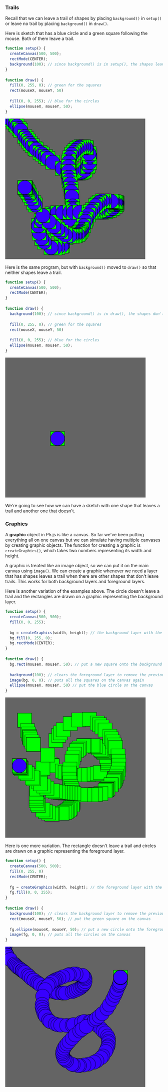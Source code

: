 ### Trails

Recall that we can leave a trail of shapes by placing `background()` in `setup()` or leave no trail by placing `background()` in `draw()`.

Here is sketch that has a blue circle and a green square following the mouse. Both of them leave a trail.

```javascript
function setup() {
  createCanvas(500, 500);
  rectMode(CENTER);
  background(100); // since background() is in setup(), the shapes leave trails
}

function draw() {
  fill(0, 255, 0); // green for the squares
  rect(mouseX, mouseY, 50)

  fill(0, 0, 255); // blue for the circles
  ellipse(mouseX, mouseY, 50); 
}
```

![](../../Images/Graphics_1.png)

Here is the same program, but with `background()` moved to `draw()` so that neither shapes leave a trail.

```javascript
function setup() {
  createCanvas(500, 500);
  rectMode(CENTER);
}

function draw() {
  background(100); // since background() is in draw(), the shapes don't leave trails
  
  fill(0, 255, 0); // green for the squares
  rect(mouseX, mouseY, 50)

  fill(0, 0, 255); // blue for the circles
  ellipse(mouseX, mouseY, 50); 
}
```

![](../../Images/Graphics_2.png)

We're going to see how we can have a sketch with one shape that leaves a trail and another one that doesn't.


### Graphics

A **graphic** object in P5.js is like a canvas. So far we've been putting everything all on one canvas but we can simulate having multiple canvases by creating graphic objects. The function for creating a graphic is `createGraphics()`, which takes two numbers representing its width and height.

A graphic is treated like an image object, so we can put it on the main canvas using `image()`. We can create a graphic whenever we need a layer that has shapes leaves a trail when there are other shapes that don't leave trails. This works for both background layers and foreground layers.

Here is another variation of the examples above. The circle doesn't leave a trail and the rectangles are drawn on a graphic representing the background layer.

```javascript
function setup() {
  createCanvas(500, 500);
  fill(0, 0, 255);
	
  bg = createGraphics(width, height); // the background layer with the squares
  bg.fill(0, 255, 0);
  bg.rectMode(CENTER);
}

function draw() {
  bg.rect(mouseX, mouseY, 50); // put a new square onto the background layer
  
  background(100); // clears the foreground layer to remove the previous blue circle
  image(bg, 0, 0); // puts all the squares on the canvas again
  ellipse(mouseX, mouseY, 50) // put the blue circle on the canvas
}
```

![](../../Images/Graphics_3.png)

Here is one more variation. The rectangle doesn't leave a trail and circles are drawn on a graphic representing the foreground layer.

```javascript
function setup() {
  createCanvas(500, 500);
  fill(0, 255, 0)
  rectMode(CENTER);
	
  fg = createGraphics(width, height); // the foreground layer with the cirles
  fg.fill(0, 0, 255);
}

function draw() {
  background(100); // clears the background layer to remove the previous green square
  rect(mouseX, mouseY, 50); // put the green square on the canvas

  fg.ellipse(mouseX, mouseY, 50); // put a new circle onto the foreground layer
  image(fg, 0, 0); // puts all the circles on the canvas
}
```

![](../../Images/Graphics_4.png)
